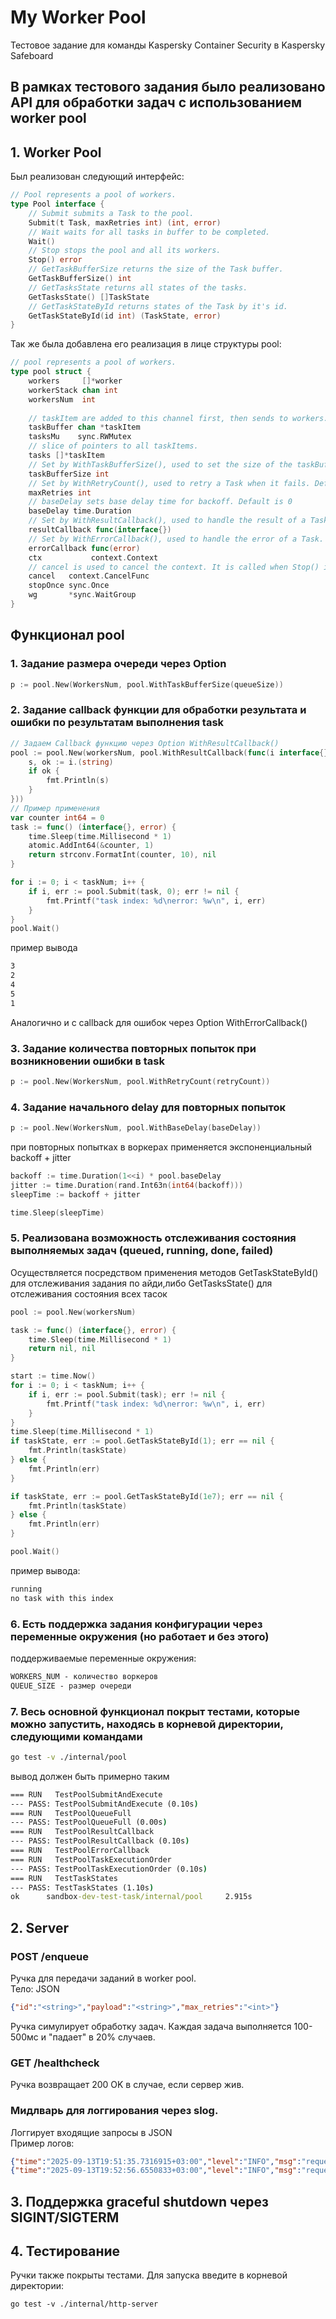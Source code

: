 # My Worker Pool
Тестовое задание для команды Kaspersky Container Security в Kaspersky Safeboard
## В рамках тестового задания было реализовано API для обработки задач с использованием worker pool
## 1. Worker Pool
Был реализован следующий интерфейс:
```go
// Pool represents a pool of workers.
type Pool interface {
    // Submit submits a Task to the pool.
    Submit(t Task, maxRetries int) (int, error)
    // Wait waits for all tasks in buffer to be completed.
    Wait()
    // Stop stops the pool and all its workers.
    Stop() error
    // GetTaskBufferSize returns the size of the Task buffer.
    GetTaskBufferSize() int
    // GetTasksState returns all states of the tasks.
    GetTasksState() []TaskState
    // GetTaskStateById returns states of the Task by it's id.
    GetTaskStateById(id int) (TaskState, error)
}
```
Так же была добавлена его реализация в лице структуры pool:
```go
// pool represents a pool of workers.
type pool struct {
    workers     []*worker
    workerStack chan int
    workersNum  int
    
    // taskItem are added to this channel first, then sends to workers.
    taskBuffer chan *taskItem
    tasksMu    sync.RWMutex
    // slice of pointers to all taskItems.
    tasks []*taskItem
    // Set by WithTaskBufferSize(), used to set the size of the taskBuffer. Default is 1e6.
    taskBufferSize int
    // Set by WithRetryCount(), used to retry a Task when it fails. Default is 0.
    maxRetries int
    // baseDelay sets base delay time for backoff. Default is 0
    baseDelay time.Duration
    // Set by WithResultCallback(), used to handle the result of a Task. Default is nil.
    resultCallback func(interface{})
    // Set by WithErrorCallback(), used to handle the error of a Task. Default is nil.
    errorCallback func(error)
    ctx           context.Context
    // cancel is used to cancel the context. It is called when Stop() is called.
    cancel   context.CancelFunc
    stopOnce sync.Once
    wg       *sync.WaitGroup
}
```
## Функционал pool
### 1. Задание размера очереди через Option
```go
p := pool.New(WorkersNum, pool.WithTaskBufferSize(queueSize))
```
### 2. Задание callback функции для обработки результата и ошибки по результатам выполнения task
```go
// Задаем Callback функцию через Option WithResultCallback()
pool := pool.New(workersNum, pool.WithResultCallback(func(i interface{}) {
    s, ok := i.(string)
    if ok {
        fmt.Println(s)
    }
}))
// Пример применения
var counter int64 = 0
task := func() (interface{}, error) {
    time.Sleep(time.Millisecond * 1)
    atomic.AddInt64(&counter, 1)
    return strconv.FormatInt(counter, 10), nil
}

for i := 0; i < taskNum; i++ {
    if i, err := pool.Submit(task, 0); err != nil {
        fmt.Printf("task index: %d\nerror: %w\n", i, err)
    }
}
pool.Wait()
```
пример вывода
```cmd
3
2
4
5
1
```
Аналогично и с callback для ошибок через Option WithErrorCallback()
### 3. Задание количества повторных попыток при возникновении ошибки в task
```go
p := pool.New(WorkersNum, pool.WithRetryCount(retryCount))
```
### 4. Задание начального delay для повторных попыток
```go
p := pool.New(WorkersNum, pool.WithBaseDelay(baseDelay))
```
при повторных попытках в воркерах применяется экспоненциальный backoff + jitter
```go
backoff := time.Duration(1<<i) * pool.baseDelay
jitter := time.Duration(rand.Int63n(int64(backoff)))
sleepTime := backoff + jitter

time.Sleep(sleepTime)
```
### 5. Реализована возможность отслеживания состояния выполняемых задач (queued, running, done, failed)
Осуществляется посредством применения методов GetTaskStateById() для отслеживания задания по айди,либо GetTasksState() для отслеживания состояния всех тасок
```go
pool := pool.New(workersNum)

task := func() (interface{}, error) {
    time.Sleep(time.Millisecond * 1)
    return nil, nil
}

start := time.Now()
for i := 0; i < taskNum; i++ {
    if i, err := pool.Submit(task); err != nil {
        fmt.Printf("task index: %d\nerror: %w\n", i, err)
    }
}
time.Sleep(time.Millisecond * 1)
if taskState, err := pool.GetTaskStateById(1); err == nil {
    fmt.Println(taskState)
} else {
    fmt.Println(err)
}

if taskState, err := pool.GetTaskStateById(1e7); err == nil {
    fmt.Println(taskState)
} else {
    fmt.Println(err)
}

pool.Wait()
```
пример вывода:
```cmd
running
no task with this index
```
### 6. Есть поддержка задания конфигурации через переменные окружения (но работает и без этого)
поддерживаемые переменные окружения:
```cmd
WORKERS_NUM - количество воркеров
QUEUE_SIZE - размер очереди
```

### 7. Весь основной функционал покрыт тестами, которые можно запустить, находясь в корневой директории, следующими командами
```bash
go test -v ./internal/pool
```
вывод должен быть примерно таким
```cmd
=== RUN   TestPoolSubmitAndExecute
--- PASS: TestPoolSubmitAndExecute (0.10s)
=== RUN   TestPoolQueueFull
--- PASS: TestPoolQueueFull (0.00s)
=== RUN   TestPoolResultCallback
--- PASS: TestPoolResultCallback (0.10s)
=== RUN   TestPoolErrorCallback
=== RUN   TestPoolTaskExecutionOrder
--- PASS: TestPoolTaskExecutionOrder (0.10s)
=== RUN   TestTaskStates
--- PASS: TestTaskStates (1.10s)
ok      sandbox-dev-test-task/internal/pool     2.915s
```
## 2. Server
###  POST /enqueue
Ручка для передачи заданий в worker pool.\
Тело: JSON 
```json
{"id":"<string>","payload":"<string>","max_retries":"<int>"}
```
Ручка симулирует обработку задач. Каждая задача выполняется 100-500мс и "падает" в 20% случаев.
###  GET /healthcheck
Ручка возвращает 200 OK в случае, если сервер жив.
### Мидлварь для логгирования через slog.
Логгирует входящие запросы в JSON\
Пример логов:
```json
{"time":"2025-09-13T19:51:35.7316915+03:00","level":"INFO","msg":"request completed","component":"middleware/logger","method":"POST","path":"/enqueue","remote_addr":"[::1]:12126","user_agent":"PostmanRuntime/7.43.3","status":201,"bytes":13,"time":0}
{"time":"2025-09-13T19:52:56.6550833+03:00","level":"INFO","msg":"request completed","component":"middleware/logger","method":"GET","path":"/healthcheck","remote_addr":"[::1]:12126","user_agent":"PostmanRuntime/7.43.3","status":200,"bytes":0,"time":0}

```
## 3. Поддержка graceful shutdown через SIGINT/SIGTERM

## 4. Тестирование
Ручки также покрыты тестами. Для запуска введите в корневой директории:
```bach
go test -v ./internal/http-server
```
